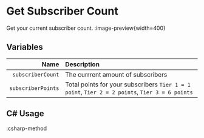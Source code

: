 # Get Subscriber Count
Get your current subscriber count.
:image-preview{width=400}

## Variables
Name | Description
----:|:------------
`subscriberCount` | The currrent amount of subscribers
`subscriberPoints` | Total points for your subscribers `Tier 1 = 1 point`, `Tier 2 = 2 points`, `Tier 3 = 6 points`

## C# Usage
:csharp-method